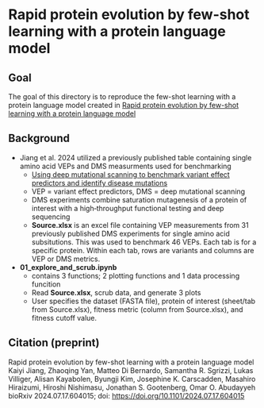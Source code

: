 # Rapid protein evolution by few-shot learning with a protein language model
## Goal
The goal of this directory is to reproduce the few-shot learning with a protein language model created in [Rapid protein evolution by few-shot learning with a protein language model](https://doi.org/10.1101/2024.07.17.604015)
## Background
- Jiang et al. 2024 utilized a previously published table containing single amino acid VEPs and DMS measurments used for benchmarking
  - [Using deep mutational scanning to benchmark variant effect predictors and identify disease mutations](https://doi.org/10.15252/msb.20199380)
  - VEP = variant effect predictors, DMS = deep mutational scanning
  - DMS experiments combine saturation mutagenesis of a protein of interest with a high‐throughput functional testing and deep sequencing
  - **Source.xlsx** is an excel file containing VEP measurements from 31 previously published DMS experiments for single amino acid subsitutions. This was used to benchmark 46 VEPs. Each tab is for a specific protein. Within each tab, rows are variants and columns are VEP or DMS metrics.
- **01_explore_and_scrub.ipynb**
  - contains 3 functions; 2 plotting functions and 1 data processing funcition
  - Read **Source.xlsx**, scrub data, and generate 3 plots
  - User specifies the dataset (FASTA file), protein of interest (sheet/tab from Source.xlsx), fitness metric (column from Source.xlsx), and fitness cutoff value.
## Citation (preprint)
Rapid protein evolution by few-shot learning with a protein language model
Kaiyi Jiang, Zhaoqing Yan, Matteo Di Bernardo, Samantha R. Sgrizzi, Lukas Villiger, Alisan Kayabolen, Byungji Kim, Josephine K. Carscadden, Masahiro Hiraizumi, Hiroshi Nishimasu, Jonathan S. Gootenberg, Omar O. Abudayyeh
bioRxiv 2024.07.17.604015; doi: https://doi.org/10.1101/2024.07.17.604015
